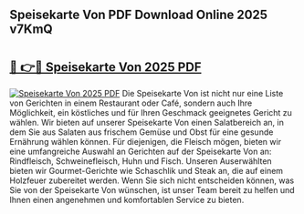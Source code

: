 ## Speisekarte Von PDF Download Online 2025 v7KmQ

# <h2><a href="http://gc6j91.nevu.top/?p=Speisekarte+Von">🔗 👉🔴 Speisekarte Von 2025 PDF</a></h2>

[![Speisekarte Von 2025 PDF](https://i.imgur.com/dBaPXMq.png)](http://gc6j91.nevu.top/?p=Speisekarte+Von)
Die Speisekarte Von ist nicht nur eine Liste von Gerichten in einem Restaurant oder Café, sondern auch Ihre Möglichkeit, ein köstliches und für Ihren Geschmack geeignetes Gericht zu wählen. Wir bieten auf unserer Speisekarte Von einen Salatbereich an, in dem Sie aus Salaten aus frischem Gemüse und Obst für eine gesunde Ernährung wählen können. Für diejenigen, die Fleisch mögen, bieten wir eine umfangreiche Auswahl an Gerichten auf der Speisekarte Von an: Rindfleisch, Schweinefleisch, Huhn und Fisch. Unseren Auserwählten bieten wir Gourmet-Gerichte wie Schaschlik und Steak an, die auf einem Holzfeuer zubereitet werden. Wenn Sie sich nicht entscheiden können, was Sie von der Speisekarte Von wünschen, ist unser Team bereit zu helfen und Ihnen einen angenehmen und komfortablen Service zu bieten.
